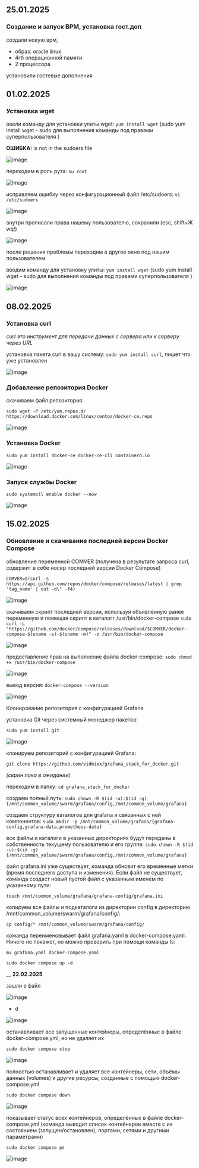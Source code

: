 ## 25.01.2025

### Создание и запуск ВРМ, установка гост.доп

создали новую врм, 
* образ: oracle linux
* 4гб операционной памяти
* 2 процессора

установили гостевые дополнения




## 01.02.2025

### Установка wget

ввели команду для установки улиты wget: `yum install wget` (sudo yum install wget - sudo для выполнения команды под правами суперпользователя )

__ОШИБКА:__ is not in the sudoers file

![image](https://github.com/user-attachments/assets/179d9bbc-24cd-43c2-adff-7ef5f2116a3a)


переходим в роль рута: `su root`

![image](https://github.com/user-attachments/assets/b3229764-d06f-4906-abc6-997263483bcb)


исправляем ошибку через конфигурационный файл /etc/sudoers:
`vi /etc/sudoers`

![image](https://github.com/user-attachments/assets/32b0b954-630f-4430-b8aa-910714213de3)


внутри прописали права нашему пользователю, сохранили (esc, shift+Ж wq!)

![image](https://github.com/user-attachments/assets/08bd7ea2-d2e3-475d-ac8d-1bbddbdbb34e)


после решения проблемы переходим в другое окно под нашим пользователем

вводим команду для установку улиты: `yum install wget` (sudo yum install wget - sudo для выполнения команды под правами суперпользователя )

![image](https://github.com/user-attachments/assets/c757f47e-e1dc-49ab-b4e5-7b002caca82d)




## 08.02.2025

### Установка curl

*curl это инструмент для передачи данных с сервера или к серверу через URL*

установка пакета curl в вашу систему: `sudo yum install curl`, пишет что уже установлен

![image](https://github.com/user-attachments/assets/ffb5a3e6-5080-4871-abc8-b4b0fa93b587)

### Добавление репозитория Docker

скачиваем файл репозитория:

`sudo wget -P /etc/yum.repos.d/ https://download.docker.com/linux/centos/docker-ce.repo`

![image](https://github.com/user-attachments/assets/468ad6c8-066a-429e-a11f-cda851c3dd9d)


### Установка Docker 

`sudo yum install docker-ce docker-ce-cli containerd.io`

![image](https://github.com/user-attachments/assets/78cc0abc-5e38-4e3e-a3cc-229cddd662e6)


### Запуск службы Docker

`sudo systemctl enable docker --now`

![image](https://github.com/user-attachments/assets/ee9777bd-6410-451b-949f-78f0c28e96f1)



## 15.02.2025

### Обновление и скачивание последней версии Docker Compose

обновление переменной COMVER (получена в результате запроса curl, содержит в себе носер последней версии Docker Compose)

`COMVER=$(curl -s https://api.github.com/repos/docker/compose/releases/latest | grep 'tag_name' | cut -d\" -f4)`

![image](https://github.com/user-attachments/assets/a6473bcf-3310-4f0e-b2b5-0b62eb0055ba)


скачиваем скрипт последней версии, используя объявленную ранее переменную и помещая скрипт в каталогг /usr/bin/docker-compose
`sudo curl -L "https://github.com/docker/compose/releases/download/$COMVER/docker-compose-$(uname -s)-$(uname -m)" -o /usr/bin/docker-compose`

![image](https://github.com/user-attachments/assets/6dcf6c85-e096-42ca-a47b-1e321140a3a3)


предоставление прав на выполнение файла docker-compose: `sudo chmod +x /usr/bin/docker-compose`

![image](https://github.com/user-attachments/assets/21f2dfb9-0470-490a-8402-30481d514168)


вывод версия: `docker-compose --version`

![image](https://github.com/user-attachments/assets/b3291feb-57c0-4c88-b646-3a084550d410)


Клонирование репозитория с конфигурацией Grafana

установка Git через системный менеджер пакетов: 

`sudo yum install git`

![image](https://github.com/user-attachments/assets/3b1c3249-0614-4b39-96d7-3a83963668d5)


клонируем репозиторий с конфигурацией Grafana:

`git clone https://github.com/vidmixx/grafana_stack_for_docker.git`

*(скрин пока в ожидании)*


переходим в папку: `cd grafana_stack_for_docker`

                                            
создаем полный путь: `sudo chown -R $(id -u):$(id -g) {/mnt/common_volume/swarm/grafana/config,/mnt/common_volume/grafana}`


создаем структуру каталогов для grafana и связанных с ней компонентов: `sudo mkdir -p /mnt/common_volume/grafana/{grafana-config,grafana-data,prometheus-data}`


все файлы и каталоги в указанных директориях будут переданы в собственность текущему пользователю и его группе: `sudo chown -R $(id -u):$(id -g) {/mnt/common_volume/swarm/grafana/config,/mnt/common_volume/grafana}`


файл grafana.ini уже существует, команда обновит его временные метки (время последнего доступа и изменения). Если файл не существует, команда создаст новый пустой файл с указанным именем по указанному пути:

`touch /mnt/common_volume/grafana/grafana-config/grafana.ini`


копируем все файлы и подкаталоги из директории config в директорию /mnt/common_volume/swarm/grafana/config/:

`cp config/* /mnt/common_volume/swarm/grafana/config/`


команда переименовывает файл grafana.yaml в docker-compose.yaml. Ничего не покажет, но можно проверить при помощи команды ls:

`mv grafana.yaml docker-compose.yaml`


`sudo docker compose up -d`

__
__22.02.2025__

зашли в файл

![image](https://github.com/user-attachments/assets/cd59b18d-dbb2-4309-ac60-d8bc43d5ae2f)

- d

![image](https://github.com/user-attachments/assets/9bb313f0-ed3d-4282-9b34-48c491eb8e55)



останавливает все запущенные контейнеры, определённые в файле docker-compose.yml, но не удаляет их

`sudo docker compose stop`

![image](https://github.com/user-attachments/assets/737062df-5959-4c7f-856f-d1a15981c37a)


полностью останавливает и удаляет все контейнеры, сети, объёмы данных (volumes) и другие ресурсы, созданные с помощью docker-compose.yml 

`sudo docker compose down`

![image](https://github.com/user-attachments/assets/3877db92-3d8c-4b3d-bb3d-49d89e669f4a)


показывает статус всех контейнеров, определённых в файле docker-compose.yml (команда выводит список контейнеров вместе с их состоянием (запущен/остановлен), портами, сетями и другими параметрами)

`sudo docker compose ps`

![image](https://github.com/user-attachments/assets/50afd43d-f3d1-4c04-afb6-686f2d4fd200)


